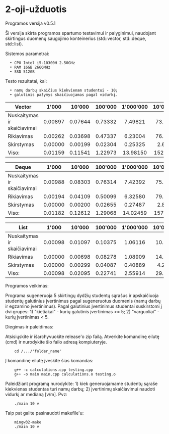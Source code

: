 # 2-oji-užduotis

Programos versija v0.5.1

Ši versija skirta programos spartumo testavimui ir palyginimui, naudojant skirtingus duomenų saugojimo konteinerius (std::vector, std::deque, std::list).

Sistemos parametrai:

      • CPU Intel i5-10300H 2.50GHz
      • RAM 16GB 2666MHz
      • SSD 512GB

Testo rezultatai, kai:

      • namų darbų skaičius kiekvienam studentui - 10;
      • galutinis pažymys skaičiuojamas pagal vidurkį.

| Vector                      | 1'000   | 10'000  | 100'000 | 1'000'000 | 10'000'000 |
| --------------------------- | :---:   | :---:   | :---:   | :---:     | :---:      |
| Nuskaitymas ir skaičiavimai | 0.00897 | 0.07644 | 0.73332 | 7.49821   | 73.51260   |
| Rikiavimas                  | 0.00262 | 0.03698 | 0.47337 | 6.23004   | 76.34202   |
| Skirstymas                  | 0.00000 | 0.00199 | 0.02304 | 0.25325   | 2.62937    |
| Viso:                       | 0.01159 | 0.11541 | 1.22973 | 13.98150  | 152.48399  |

| Deque                       | 1'000   | 10'000  | 100'000 | 1'000'000 | 10'000'000 |
| --------------------------- | :---:   | :---:   | :---:   | :---:     | :---:      |
| Nuskaitymas ir skaičiavimai | 0.00988 | 0.08303 | 0.76314 | 7.42392   | 75.20338   |
| Rikiavimas                  | 0.00194 | 0.04109 | 0.50099 | 6.32580   | 79.82032   |
| Skirstymas                  | 0.00000 | 0.00200 | 0.02655 | 0.27487   | 2.85571    |
| Viso:                       | 0.01182 | 0.12612 | 1.29068 | 14.02459  | 157.87941  |

| List                        | 1'000   | 10'000  | 100'000 | 1'000'000 | 10'000'000 |
| --------------------------- | :---:   | :---:   | :---:   | :---:     | :---:      |
| Nuskaitymas ir skaičiavimai | 0.00098 | 0.01097 | 0.10375 | 1.06116   | 10.17448   |
| Rikiavimas                  | 0.00000 | 0.00698 | 0.08278 | 1.08909   | 14.82660   |
| Skirstymas                  | 0.00000 | 0.00299 | 0.04087 | 0.40889   | 4.22648    |
| Viso:                       | 0.00098 | 0.02095 | 0.22741 | 2.55914   | 29.22756   |

Programos veikimas:

Programa sugeneruoja 5 skirtingų dydžių studentų sąrašus ir apskaičiuoja studentų galutinius
įvertinimus pagal sugeneruotus duomenis (namų darbų ir egzamino įvertinimus).
Pagal galutinius įvertinimus studentai suskirstomi į dvi grupes:
      1) "kietiakai" - kurių galutinis įvertinimas >= 5;
      2) "varguoliai" - kurių įvertinimas < 5.

Diegimas ir paleidimas:

   Atsisiųskite ir išarchyvuokite release'o zip failą.
   Atverkite komandinę eilutę (cmd) ir nurodykite šio failo adresą kompiuteryje.

        cd /.../'folder_name'

   Į komandinę eilutę įveskite šias komandas:

        g++ -c calculations.cpp testing.cpp
        g++ -o main main.cpp calculations.o testing.o
        
   Paleidžiant programą nurodykite:
      1) kiek generuojamame studentų sąraše kiekvienas studentas turi namų darbų;
      2) įvertinimų skaičiavimui naudoti vidurkį ar medianą [v/m].
   Pvz:
   
        ./main 10 v
        
   Taip pat galite pasinaudoti makefile'u:
      
        mingw32-make
        ./main 10 v
